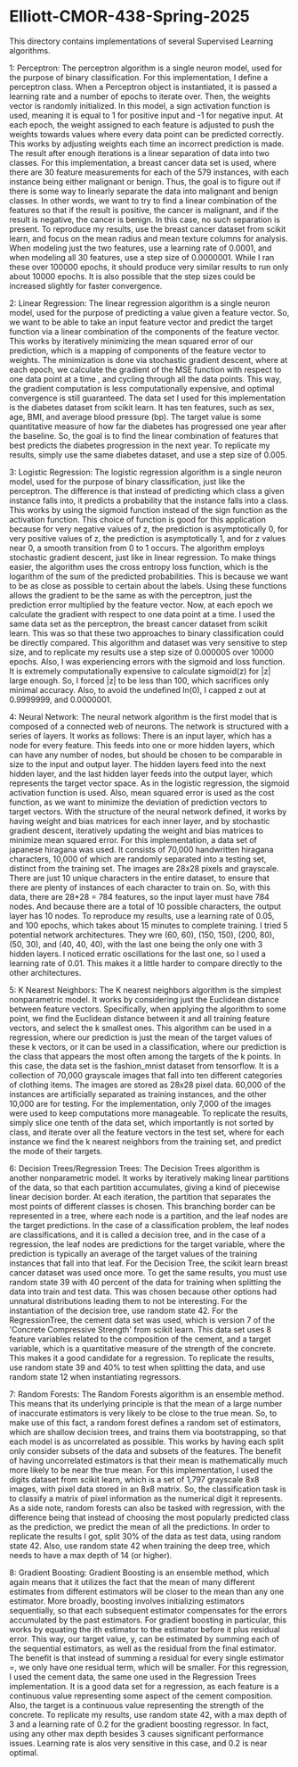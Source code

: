 # Elliott-CMOR-438-Spring-2025
This directory contains implementations of several Supervised Learning algorithms.

1: Perceptron:
The perceptron algorithm is a single neuron model, used for the purpose of binary classification.
For this implementation, I define a perceptron class. When a Perceptron object is instantiated, it
is passed a learning rate and a number of epochs to iterate over. Then, the weights vector is
randomly initialized. In this model, a sign activation function is used, meaning it is equal to 1
for positive input and -1 for negative input. At each epoch, the weight assigned to each feature is
adjusted to push the weights towards values where every data point can be predicted correctly. This
works by adjusting weights each time an incorrect prediction is made. The result after enough
iterations is a linear separation of data into two classes. For this implementation, a breast cancer
data set is used, where there are 30 feature measurements for each of the 579 instances, with each
instance being either malignant or benign. Thus, the goal is to figure out if there is some way to
linearly separate the data into malignant and benign classes. In other words, we want to try to find
a linear combination of the features so that if the result is positive, the cancer is malignant, and
if the result is negative, the cancer is benign. In this case, no such separation is present.
To reproduce my results, use the breast cancer dataset from scikit learn, and focus on the mean 
radius and mean texture columns for analysis. When modeling just the two features, use a learning
rate of 0.0001, and when modeling all 30 features, use a step size of 0.0000001. While I ran these
over 100000 epochs, it should produce very similar results to run only about 10000 epochs. It is
also possible that the step sizes could be increased slightly for faster convergence.

2: Linear Regression:
The linear regression algorithm is a single neuron model, used for the purpose of predicting a
value given a feature vector. So, we want to be able to take an input feature vector and predict
the target function via a linear combination of the components of the feature vector. This works by
iteratively minimizing the mean squared error of our prediction, which is a mapping of components
of the feature vector to weights. The minimization is done via stochastic gradient descent, where
at each epoch, we calculate the gradient of the MSE function with respect to one data point at a time
, and cycling through all the data points. This way, the gradient computation is less computationally
expensive, and optimal convergence is still guaranteed. The data set I used for this implementation 
is the diabetes dataset from scikit learn. It has ten features, such as sex, age, BMI, and average
blood pressure (bp). The target value is some quantitative measure of how far the diabetes has
progressed one year after the baseline. So, the goal is to find the linear combination of features
that best predicts the diabetes progression in the next year. To replicate my results, simply
use the same diabetes dataset, and use a step size of 0.005.

3: Logistic Regression:
The logistic regression algorithm is a single neuron model, used for the purpose of binary
classification, just like the perceptron. The difference is that instead of predicting which
class a given instance falls into, it predicts a probability that the instance falls into a class.
This works by using the sigmoid function instead of the sign function as the activation function.
This choice of function is good for this application because for very negative values of z, the
prediction is asymptotically 0, for very positive values of z, the prediction is asymptotically 1,
and for z values near 0, a smooth transition from 0 to 1 occurs. The algorithm employs stochastic
gradient descent, just like in linear regression. To make things easier, the algorithm uses the
cross entropy loss function, which is the logarithm of the sum of the predicted probabilities. This
is because we want to be as close as possible to certain about the labels. Using these functions
allows the gradient to be the same as with the perceptron, just the prediction error multiplied
by the feature vector. Now, at each epoch we calculate the gradient with respect to one data point
at a time. I used the same data set as the perceptron, the breast cancer dataset from scikit learn.
This was so that these two approaches to binary classification could be directly compared. This
algorithm and dataset was very sensitive to step size, and to replicate my results use a step size
of 0.000005 over 10000 epochs. Also, I was experiencing errors with the sigmoid and loss function.
It is extremely computationally expensive to calculate sigmoid(z) for |z| large enough. So, I forced
|z| to be less than 100, which sacrifices only minimal accuracy. Also, to avoid the undefined ln(0),
I capped z out at 0.9999999, and 0.0000001.

4: Neural Network:
The neural network algorithm is the first model that is composed of a connected web of neurons. The
network is structured with a series of layers. It works as follows: There is an input layer, which 
has a node for every feature. This feeds into one or more hidden layers, which can have any number
of nodes, but should be chosen to be comparable in size to the input and output layer. The hidden
layers feed into the next hidden layer, and the last hidden layer feeds into the output layer,
which represents the target vector space. As in the logistic regression, the sigmoid activation
function is used. Also, mean squared error is used as the cost function, as we want to minimize
the deviation of prediction vectors to target vectors. With the structure of the neural network
defined, it works by having weight and bias matrices for each inner layer, and by stochastic
gradient descent, iteratively updating the weight and bias matrices to minimize mean squared error.
For this implementation, a data set of japanese hiragana was used. It consists of 70,000 handwritten
hiragana characters, 10,000 of which are randomly separated into a testing set, distinct from the
training set. The images are 28x28 pixels and grayscale. There are just 10 unique characters in the
entire dataset, to ensure that there are plenty of instances of each character to train on. So, with
this data, there are 28*28 = 784 features, so the input layer must have 784 nodes. And because there
are a total of 10 possible characters, the output layer has 10 nodes. To reproduce my results, use a
learning rate of 0.05, and 100 epochs, which takes about 15 minutes to complete training.
I tried 5 potential network architectures. They wre (60, 60), (150, 150), (200, 80), (50, 30), and
(40, 40, 40), with the last one being the only one with 3 hidden layers. I noticed erratic oscillations
for the last one, so I used a learning rate of 0.01. This makes it a little harder to compare directly
to the other architectures.

5: K Nearest Neighbors:
The K nearest neighbors algorithm is the simplest nonparametric model. It works by considering just
the Euclidean distance between feature vectors. Specifically, when applying the algorithm to some point,
we find the Euclidean distance between it and all training feature vectors, and select the k smallest
ones. This algorithm can be used in a regression, where our prediction is just the mean of the target
values of these k vectors, or it can be used in a classification, where our prediction is the class
that appears the most often among the targets of the k points. In this case, the data set is the 
fashion_mnist dataset from tensorflow. It is a collection of 70,000 grayscale images that fall into
ten different categories of clothing items. The images are stored as 28x28 pixel data. 60,000 of the
instances are artificially separated as training instances, and the other 10,000 are for testing.
For the implementation, only 7,000 of the images were used to keep computations more manageable.
To replicate the results, simply slice one tenth of the data set, which importantly is not sorted
by class, and iterate over all the feature vectors in the test set, where for each instance we find
the k nearest neighbors from the training set, and predict the mode of their targets.

6: Decision Trees/Regression Trees:
The Decision Trees algorithm is another nonparametric model. It works by iteratively making linear
partitions of the data, so that each partition accumulates, giving a kind of piecewise linear
decision border. At each iteration, the partition that separates the most points of different classes
is chosen. This branching border can be represented in a tree, where each node is a partition, and the
leaf nodes are the target predictions. In the case of a classification problem, the leaf nodes are
classifications, and it is called a decision tree, and in the case of a regression, the leaf nodes
are predictions for the target variable, where the prediction is typically an average of the target
values of the training instances that fall into that leaf. For the Decision Tree, the scikit learn
breast cancer dataset was used once more. To get the same results, you must use random state 39 with 
40 percent of the data for training when splitting the data into train and test data. This was chosen
because other options had unnatural distributions leading them to not be interesting. For the
instantiation of the decision tree, use random state 42. For the RegressionTree, the cement data
set was used, which is version 7 of the 'Concrete Compressive Strength' from scikit learn. This
data set uses 8 feature variables related to the composition of the cement, and a target variable,
which is a quantitative measure of the strength of the concrete. This makes it a good candidate for
a regression. To replicate the results, use random state 39 and 40% to test when splitting the data, and
use random state 12 when instantiating regressors. 

7: Random Forests:
The Random Forests algorithm is an ensemble method. This means that its underlying principle is that
the mean of a large number of inaccurate estimators is very likely to be close to the true mean.
So, to make use of this fact, a random forest defines a random set of estimators, which are shallow
decision trees, and trains them via bootstrapping, so that each model is as uncorrelated as possible.
This works by having each split only consider subsets of the data and subsets of the features. The
benefit of having uncorrelated estimators is that their mean is mathematically much more likely
to be near the true mean. For this implementation, I used the digits dataset from scikit learn,
which is a set of 1,797 grayscale 8x8 images, with pixel data stored in an 8x8 matrix. So, the 
classification task is to classify a matrix of pixel information as the numerical digit it represents.
As a side note, random forests can also be tasked with regression, with the difference being that
instead of choosing the most popularly predicted class as the prediction, we predict the mean
of all the predictions. In order to replicate the results I got, split 30% of the data as test
data, using random state 42. Also, use random state 42 when training the deep tree, which needs
to have a max depth of 14 (or higher). 

8: Gradient Boosting:
Gradient Boosting is an ensemble method, which again  means that it utilizes the fact that the mean
of many different estimates from different estimators will be closer to the mean than any one estimator.
More broadly, boosting involves initializing estimators sequentially, so that each subsequent estimator
compensates for the errors accumulated by the past estimators. For gradient boosting in particular,
this works by equating the ith estimator to the estimator before it plus residual error. This way,
our target value, y, can be estimated by summing each of the sequential estimators, as well as the 
residual from the final estimator. The benefit is that instead of summing a residual for every single
estimator =, we only have one residual term, which will be smaller. For this regression, I used the 
cement data, the same one used in the Regression Trees implementation. It is a good data set for a
regression, as each feature is a continuous value representing some aspect of the cement composition.
Also, the target is a continuous value representing the strength of the concrete. To replicate my
results, use random state 42, with a max depth of 3 and a learning rate of 0.2 for the gradient
boosting regressor. In fact, using any other max depth besides 3 causes significant
performance issues. Learning rate is alos very sensitive in this case, and 0.2 is near optimal.




